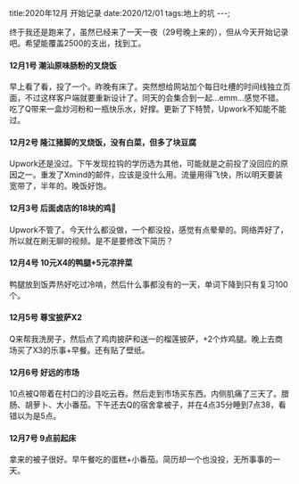 title:2020年12月 开始记录
date:2020/12/01
tags:地上的坑
---;

终于我还是跑来了，虽然已经来了一天一夜（29号晚上来的），但从今天开始记录吧。希望能覆盖2500的支出，找到工。

#### 12月1号 潮汕原味肠粉的叉烧饭
早上看了看，投了一个。昨晚有床了。突然想给网站加个每日吐槽的时间线独立页面，不过这样客户端就要重新设计了。同天的会集合到一起...emm...感觉不错。
吃了Q带来一盒炒河粉和一瓶快乐水，好撑。更新了下特赞，Upwork不知能不能过。
#### 12月2号 隆江猪脚的叉烧饭，没有白菜，但多了块豆腐
Upwork还是没过。下午发现拉钩的学历选为其他，可能就是之前投了没回应的原因之一。重发了Xmind的邮件，应该是没什么用。流量用得飞快，所以明天要装宽带了，半年的。晚饭好饱。
#### 12月3号 后面卤店的18块的鸡🐤
Upwork不管了。今天什么都没做，一个都没投，感觉有点晕晕的。网络弄好了，所以就在刷无聊的视频。是不是要修改下简历？
#### 12月4号 10元X4的鸭腿+5元凉拌菜
鸭腿放到饭弄热好吃过冷啃，然后什么事都没有的一天，单词下降到只有复习100个。
#### 12月5号 尊宝披萨X2
Q来帮我洗房子，然后点了鸡肉披萨和送一的榴莲披萨，+2个炸鸡腿。晚上去商场买了X3的乐事+早餐。还有贴了壁纸。
#### 12月6号 好远的市场
10点被Q带着在村口的沙县吃云吞。然后走到市场买东西。内侧肌痛了三天了。腊肠、胡萝卜、大小番茄。下午还去Q的宿舍拿被子，并在4点35分睡到7点38，看错以为是5点。
#### 12月7号 9点前起床
拿来的被子很好。早午餐吃的蛋糕+小番茄。简历却一个也没投，无所事事的一天。